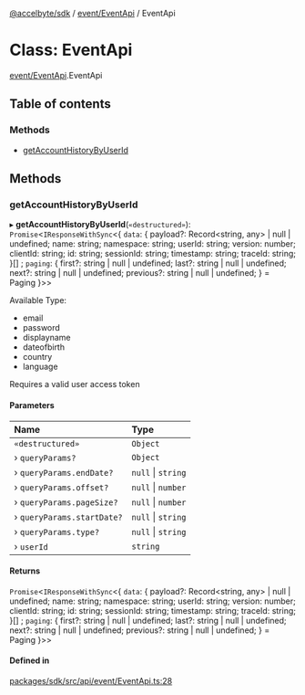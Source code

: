 [@accelbyte/sdk](../README.md) / [event/EventApi](../modules/event_EventApi.md) / EventApi

# Class: EventApi

[event/EventApi](../modules/event_EventApi.md).EventApi

## Table of contents

### Methods

- [getAccountHistoryByUserId](event_EventApi.EventApi.md#getaccounthistorybyuserid)

## Methods

### getAccountHistoryByUserId

▸ **getAccountHistoryByUserId**(`«destructured»`): `Promise`<`IResponseWithSync`<{ `data`: { payload?: Record<string, any\> \| null \| undefined; name: string; namespace: string; userId: string; version: number; clientId: string; id: string; sessionId: string; timestamp: string; traceId: string; }[] ; `paging`: { first?: string \| null \| undefined; last?: string \| null \| undefined; next?: string \| null \| undefined; previous?: string \| null \| undefined; } = Paging }\>\>

<p>Available Type: </p>
     <ul>
       <li>email</li>
       <li>password</li>
       <li>displayname</li>
       <li>dateofbirth</li>
       <li>country</li>
       <li>language</li>
     </ul>
     <p>Requires a valid user access token</p>

#### Parameters

| Name | Type |
| :------ | :------ |
| `«destructured»` | `Object` |
| › `queryParams?` | `Object` |
| › `queryParams.endDate?` | ``null`` \| `string` |
| › `queryParams.offset?` | ``null`` \| `number` |
| › `queryParams.pageSize?` | ``null`` \| `number` |
| › `queryParams.startDate?` | ``null`` \| `string` |
| › `queryParams.type?` | ``null`` \| `string` |
| › `userId` | `string` |

#### Returns

`Promise`<`IResponseWithSync`<{ `data`: { payload?: Record<string, any\> \| null \| undefined; name: string; namespace: string; userId: string; version: number; clientId: string; id: string; sessionId: string; timestamp: string; traceId: string; }[] ; `paging`: { first?: string \| null \| undefined; last?: string \| null \| undefined; next?: string \| null \| undefined; previous?: string \| null \| undefined; } = Paging }\>\>

#### Defined in

[packages/sdk/src/api/event/EventApi.ts:28](https://github.com/AccelByte/accelbyte-web-sdk/blob/7b90afb/packages/sdk/src/api/event/EventApi.ts#L28)
